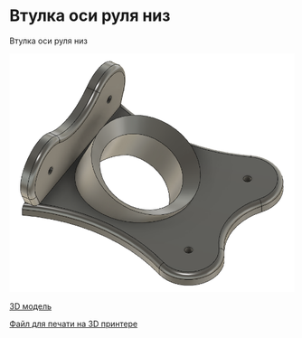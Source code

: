 # Втулка оси руля низ

Втулка оси руля низ

![Общий вид](54big.png)

[3D модель](54part.f3d)

[Файл для печати на 3D принтере](54part.stl)
